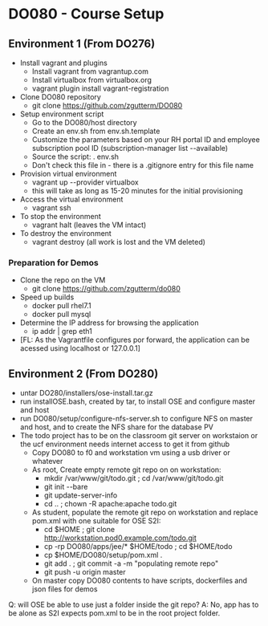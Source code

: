 # DO080 - Course Setup

## Environment 1 (From DO276)

* Install vagrant and plugins
  * Install vagrant from vagrantup.com
  * Install virtualbox from virtualbox.org
  * vagrant plugin install vagrant-registration
* Clone DO080 repository
  * git clone https://github.com/zgutterm/DO080
* Setup environment script
  * Go to the DO080/host directory
  * Create an env.sh from env.sh.template
  * Customize the parameters based on your RH portal ID and employee subscription pool ID (subscription-manager list --available)
  * Source the script: . env.sh
  * Don't check this file in - there is a .gitignore entry for this file name
* Provision virtual environment 
  * vagrant up --provider virtualbox
  * this will take as long as 15-20 minutes for the initial provisioning
* Access the virtual environment
  * vagrant ssh
* To stop the environment
  * vagrant halt (leaves the VM intact)
* To destroy the environment
  * vagrant destroy (all work is lost and the VM deleted)

### Preparation for Demos
* Clone the repo on the VM
  * git clone https://github.com/zgutterm/do080
* Speed up builds
  * docker pull rhel7.1
  * docker pull mysql
* Determine the IP address for browsing the application
  * ip addr | grep eth1
* [FL: As the Vagrantfile configures por forward, the application can be acessed using localhost or 127.0.0.1]


## Environment 2 (From DO280)

* untar DO280/installers/ose-install.tar.gz
* run installOSE.bash, created by tar, to install OSE and configure master and host
* run DO080/setup/configure-nfs-server.sh to configure NFS on master and host, and to create the NFS share for the database PV
* The todo project has to be on the classroom git server on workstaion or the ucf environment needs internet access to get it from github
  * Copy DO080 to f0 and workstation vm using a usb driver or whatever
  * As root, Create empty remote git repo on on workstation:
    * mkdir /var/www/git/todo.git ; cd /var/www/git/todo.git
    * git init --bare
    * git update-server-info
    * cd .. ; chown -R apache:apache todo.git
  * As student, populate the remote git repo on workstation and replace pom.xml with one suitable for OSE S2I:
    * cd $HOME ; git clone http://workstation.pod0.example.com/todo.git
    * cp -rp DO080/apps/jee/* $HOME/todo ; cd $HOME/todo
    * cp $HOME/DO080/setup/pom.xml .
    * git add . ; git commit -a -m "populating remote repo"
    * git push -u origin master
  * On master copy DO080 contents to have scripts, dockerfiles and json files for demos

Q: will OSE be able to use just a folder inside the git repo?
A: No, app has to be alone as S2I expects pom.xml to be in the root project folder.


